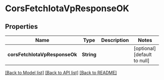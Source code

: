 # CorsFetchIotaVpResponseOK

## Properties

| Name                          | Type       | Description | Notes                        |
| ----------------------------- | ---------- | ----------- | ---------------------------- |
| **corsFetchIotaVpResponseOk** | **String** |             | [optional] [default to null] |

[[Back to Model list]](../README.md#documentation-for-models) [[Back to API list]](../README.md#documentation-for-api-endpoints) [[Back to README]](../README.md)
